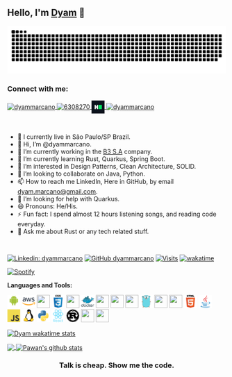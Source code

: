 ## Hello, I'm [Dyam](https://dyammarcano.github.io) 👋

![github contribution grid snake animation](https://raw.githubusercontent.com/dyammarcano/dyammarcano/output/github-contribution-grid-snake.svg)

<h3 align="left">Connect with me:</h3>

<p align="left">
  <a href="https://linkedin.com/in/dyammarcano" target="blank">
    <img align="center" src="https://raw.githubusercontent.com/rahuldkjain/github-profile-readme-generator/master/src/images/icons/Social/linked-in-alt.svg" alt="dyammarcano" height="30" width="30" />
  </a>
  <a href="https://stackoverflow.com/users/6308270" target="blank">
    <img align="center" src="https://raw.githubusercontent.com/rahuldkjain/github-profile-readme-generator/master/src/images/icons/Social/stack-overflow.svg" alt="6308270" height="30" width="30" />
  </a>
  <a href="https://www.hackerrank.com/@dyam_marcano" target="blank">
    <img align="center" src="https://github.com/dyammarcano/dyammarcano/blob/main/assets/img/hackerrank_cursor_favicon_480px-300x300.png" alt="@dyam_marcano" height="30" width="30" />
  </a>
  <a href="https://www.github.com/dyammarcano">
    <img align="center" src="https://cdn.jsdelivr.net/npm/simple-icons@v3/icons/github.svg" alt="dyammarcano" height="30" width="30" />
  </a>
</p>
<br/>

- 🏡 I currently live in São Paulo/SP Brazil.
- 👋 Hi, I’m @dyammarcano.
- :office: I’m currently working in the [B3 S.A](https://www.b3.com.br) company.
- 🌱 I’m currently learning Rust, Quarkus, Spring Boot.
- 👀 I’m interested in Design Patterns, Clean Architecture, SOLID.
- 💞️ I’m looking to collaborate on Java, Python.
- 📫 How to reach me LinkedIn, Here in GitHub, by email dyam.marcano@gmail.com.
- 🤔 I’m looking for help with Quarkus.
- 😄 Pronouns: He/His.
- ⚡ Fun fact: I spend almost 12 hours listening songs, and reading code everyday.
- 💬 Ask me about Rust or any tech related stuff.

<br/>

[![Linkedin: dyammarcano](https://img.shields.io/badge/-dyammarcano-blue?style=flat-square&logo=Linkedin&logoColor=white&link=https://www.linkedin.com/in/dyammarcano/)](https://www.linkedin.com/in/dyammarcano/)
[![GitHub dyammarcano](https://img.shields.io/github/followers/dyammarcano?style=flat-square)](https://github.com/dyammarcano)
[![Visits](https://komarev.com/ghpvc/?username=dyammarcano&logo=GitHub&label=github%20visits&color=336699&logoColor=white&style=flat-square)](https://github.com/dyammarcano)
[![wakatime](https://wakatime.com/badge/user/6b79da73-975a-4385-b934-6b1de042455d.svg?style=flat-square)](https://wakatime.com/@6b79da73-975a-4385-b934-6b1de042455d)

[![Spotify](https://spotify-swart.vercel.app/api/spotify)](https://open.spotify.com/user/objfj51gdpsntf26jxa0els9o)

**Languages and Tools:**  

<code><img height="30" width="30" src="https://raw.githubusercontent.com/devicons/devicon/master/icons/android/android-original-wordmark.svg"></code>
<code><img height="30" width="30" src="https://raw.githubusercontent.com/devicons/devicon/master/icons/amazonwebservices/amazonwebservices-original-wordmark.svg"></code>
<code><img height="30" width="30" src="https://www.vectorlogo.zone/logos/gnu_bash/gnu_bash-icon.svg"></code>
<code><img height="30" width="30" src="https://raw.githubusercontent.com/devicons/devicon/master/icons/css3/css3-original-wordmark.svg"></code>
<code><img height="30" width="30" src="https://www.vectorlogo.zone/logos/dartlang/dartlang-icon.svg"></code>
<code><img height="30" width="30" src="https://raw.githubusercontent.com/devicons/devicon/master/icons/docker/docker-original-wordmark.svg"></code>
<code><img height="30" width="30" src="https://www.vectorlogo.zone/logos/figma/figma-icon.svg"></code>
<code><img height="30" width="30" src="https://www.vectorlogo.zone/logos/firebase/firebase-icon.svg"></code>
<code><img height="30" width="30" src="https://www.vectorlogo.zone/logos/flutterio/flutterio-icon.svg"></code>
<code><img height="30" width="30" src="https://raw.githubusercontent.com/devicons/devicon/master/icons/go/go-original.svg"></code> 
<code><img height="30" width="30" src="https://www.vectorlogo.zone/logos/graphql/graphql-icon.svg"></code>
<code><img height="30" width="30" src="https://www.vectorlogo.zone/logos/heroku/heroku-icon.svg"></code>
<code><img height="30" width="30" src="https://raw.githubusercontent.com/devicons/devicon/master/icons/html5/html5-original-wordmark.svg"></code>
<code><img height="30" width="30" src="https://raw.githubusercontent.com/devicons/devicon/master/icons/java/java-original.svg"></code>
<code><img height="30" width="30" src="https://raw.githubusercontent.com/devicons/devicon/master/icons/javascript/javascript-original.svg"></code>
<code><img height="30" width="30" src="https://raw.githubusercontent.com/devicons/devicon/master/icons/linux/linux-original.svg"></code> 
<code><img height="30" width="30" src="https://raw.githubusercontent.com/devicons/devicon/master/icons/python/python-original.svg"></code>
<code><img height="30" width="30" src="https://raw.githubusercontent.com/devicons/devicon/master/icons/react/react-original-wordmark.svg"></code>
<code><img height="30" width="30" src="https://raw.githubusercontent.com/devicons/devicon/master/icons/rust/rust-plain.svg"></code>
<code><img height="30" width="30" src="https://raw.githubusercontent.com/detain/svg-logos/780f25886640cef088af994181646db2f6b1a3f8/svg/selenium-logo.svg"></code>
<code><img height="30" width="30" src="https://www.vectorlogo.zone/logos/springio/springio-icon.svg"></code> 

[![Dyam wakatime stats](https://github-readme-stats.vercel.app/api/wakatime?username=dyammarcano&layout=compact)](https://github.com/dyammarcano)

<a href="https://github.com/dyammarcano">
  <img align="center" src="https://github-readme-stats.vercel.app/api/top-langs/?username=dyammarcano&theme=light&hide_langs_below=1" />
</a>
<a href="https://github.com/dyammarcano">
 <img align="center" src="https://github-readme-stats.vercel.app/api?username=dyammarcano&show_icons=true&theme=light&line_height=27" alt="Pawan's github stats"/>
</a>

<!--START_SECTION:activity-->
<!--END_SECTION:activity-->

<div align="center">

### Talk is cheap. Show me the code.

</div>

<!--**dyammarcano/dyammarcano** is a ✨ _special_ ✨ repository because its `README.md` (this file) appears on your GitHub profile.-->

